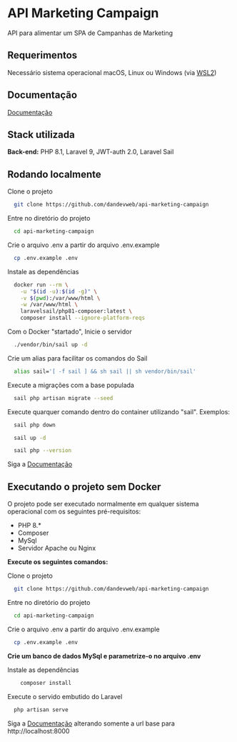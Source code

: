 
# API Marketing Campaign

API para alimentar um SPA de Campanhas de Marketing



## Requerimentos

Necessário sistema operacional macOS, Linux ou Windows (via [WSL2](https://docs.microsoft.com/en-us/windows/wsl/about))


## Documentação

[Documentação](https://documenter.getpostman.com/view/22300616/2s83ziN4BG)




## Stack utilizada


**Back-end:** PHP 8.1, Laravel 9, JWT-auth 2.0, Laravel Sail

## Rodando localmente

Clone o projeto

```bash
  git clone https://github.com/dandevweb/api-marketing-campaign
```

Entre no diretório do projeto

```bash
  cd api-marketing-campaign
```

Crie o arquivo .env a partir do arquivo .env.example

```bash
  cp .env.example .env
```

Instale as dependências

```bash
  docker run --rm \
    -u "$(id -u):$(id -g)" \
    -v $(pwd):/var/www/html \
    -w /var/www/html \
    laravelsail/php81-composer:latest \
    composer install --ignore-platform-reqs
```

Com o Docker "startado", Inicie o servidor

```bash
  ./vendor/bin/sail up -d
```

Crie um alias para facilitar os comandos do Sail

```bash
  alias sail='[ -f sail ] && sh sail || sh vendor/bin/sail'
```

Execute a migrações com a base populada

```bash
  sail php artisan migrate --seed
```

Execute quarquer comando dentro do container utilizando "sail". Exemplos:

```bash
  sail php down
```
```bash
  sail up -d
```
```bash
  sail php --version
```

Siga a [Documentação](https://documenter.getpostman.com/view/22300616/2s83ziN4BG)

## Executando o projeto sem Docker

O projeto pode ser executado normalmente em qualquer sistema operacional com os seguintes pré-requisitos:

- PHP 8.*
- Composer
- MySql
- Servidor Apache ou Nginx

**Execute os seguintes comandos:**

Clone o projeto

```bash
  git clone https://github.com/dandevweb/api-marketing-campaign
```

Entre no diretório do projeto

```bash
  cd api-marketing-campaign
```

Crie o arquivo .env a partir do arquivo .env.example

```bash
  cp .env.example .env
```


**Crie um banco de dados MySql e parametrize-o no arquivo .env**



Instale as dependências

```bash
    composer install
```

Execute o servido embutido do Laravel

```bash
  php artisan serve
```



Siga a [Documentação](https://documenter.getpostman.com/view/22300616/2s83ziN4BG) alterando somente a url base para http://localhost:8000

